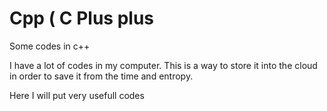 # Cpp ( C Plus plus
Some codes in c++

I have a lot of codes in my computer.
This is a way to store it into the cloud
in order to save it from the time and entropy.

Here I will put very usefull codes
